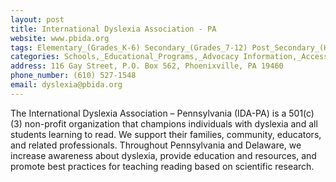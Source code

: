 ```yaml
---
layout: post
title: International Dyslexia Association - PA
website: www.pbida.org 
tags: Elementary_(Grades_K-6) Secondary_(Grades_7-12) Post_Secondary_(High_School_and_Beyond)
categories: Schools,_Educational_Programs,_Advocacy Information,_Access_to_Additional_Services
address: 116 Gay Street, P.O. Box 562, Phoenixville, PA 19460
phone_number: (610) 527-1548
email: dyslexia@pbida.org
---
```

The International Dyslexia Association – Pennsylvania (IDA-PA) is a 501(c)(3) non-profit organization that champions individuals with dyslexia and all students learning to read. We support their families, community, educators, and related professionals. Throughout Pennsylvania and Delaware, we increase awareness about dyslexia, provide education and resources, and promote best practices for teaching reading based on scientific research.